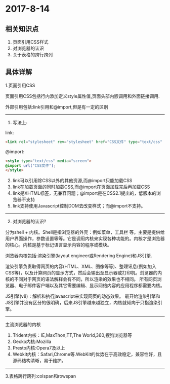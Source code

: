 # 2017-8-14

## 相关知识点

1. 页面引用CSS样式 
2. 对浏览器的认识
3. 关于表格的跨行跨列

## 具体详解

1.页面引用CSS

页面引用CSS包括行内添加定义style属性值,页面头部内嵌调用和外面链接调用.

外部引用包括:link引用和@import,但是有一定的区别
***
1. 写法上:

link:

```html
<link rel="stylesheet" rev="stylesheet" href="CSS文件" type="text/css" media="all" />
```
@import:

```html
<style type="text/css" media="screen">   
@import url("CSS文件");   
</style>
```

2. link可以引用除CSS以外的其他资源,而@import只能加载CSS
3. link在加载页面的同时加载CSS,而@import在页面加载完后再加载CSS
4. link是XHTML标签，无兼容问题；@import是在CSS2.1提出的，低版本的浏览器不支持
5. link支持使用Javascript控制DOM去改变样式；而@import不支持。
***

2. 对浏览器的认识?

分为shell + 内核。Shell是指浏览器的外壳：例如菜单，工具栏 等。主要是提供给用户界面操作，参数设置等等。它是调用内核来实现各种功能的。内核才是浏览器的核心。内核是基于标记语言显示内容的程序或模块。

浏览器内核包括:渲染引擎(layout engineer或Rendering Engine)和JS引擎.

渲染引擎负责取得网页的内容(HTML、XML、图像等等)、整理讯息(例如加入CSS等)，以及计算网页的显示方式，然后会输出至显示器或打印机。浏览器的内核的不同对于网页的语法解释会有不同，所以渲染的效果也不相同。 所有网页浏览器、电子邮件客户端以及其它需要编辑、显示网络内容的应用程序都需要内核。

JS引擎(v8)：解析和执行javascript来实现网页的动态效果。 最开始渲染引擎和JS引擎并没有区分的很明确，后来JS引擎越来越独立，内核就倾向于只指渲染引擎。
***
主流浏览器的内核

1. Trident内核：IE,MaxThon,TT,The World,360,搜狗浏览器等
2. Gecko内核:Mozilla
3. Presto内核:Opera7及以上
4. Webkit内核：Safari,Chrome等.WebKit的优势在于高效稳定，兼容性好，且源码结构清晰，易于维护。
***

3.表格跨行跨列:colspan和rowspan
